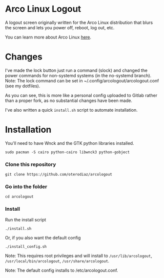 # Arco Linux Logout
A logout screen originally written for the Arco Linux distribution that blurs the screen and lets you power off, reboot, log out, etc.

You can learn more about Arco Linux [here](https://www.arcolinux.com/).

# Changes
I've made the lock button just run a command (slock) and changed the power commands for non-systemd systems (in the no-systemd branch).
Note: The lock command can be set in ~/.config/arcologout/arcologout.conf (see my dotfiles).

As you can see, this is more like a personal config uploaded to Gitlab rather than a proper fork, as no substantial changes have been made.

I've also written a quick `install.sh` script to automate installation.

# Installation
You'll need to have Wnck and the GTK python libraries installed.

`sudo pacman -S cairo python-cairo libwnck3 python-gobject`

### Clone this repository
`git clone https://github.com/oterodiaz/arcologout`

### Go into the folder
`cd arcologout`

### Install
Run the install script

`./install.sh`

Or, if you also want the default config

`./install_config.sh`

Note: This requires root privileges and will install to `/usr/lib/arcologout`, `/usr/local/bin/arcologout`, `/usr/share/arcologout`.

Note: The default config installs to /etc/arcologout.conf.
